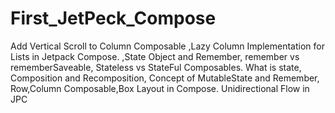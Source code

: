 # First_JetPeck_Compose
Add Vertical Scroll to Column Composable ,Lazy Column Implementation for Lists in Jetpack Compose. ,State Object and Remember, remember vs rememberSaveable, Stateless vs StateFul Composables. What is state, Composition and Recomposition, Concept of MutableState and Remember, Row,Column Composable,Box Layout in Compose. Unidirectional Flow in JPC
